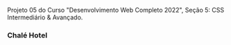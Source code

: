Projeto 05 do Curso "Desenvolvimento Web Completo 2022", Seção 5: CSS Intermediário & Avançado.

### Chalé Hotel

